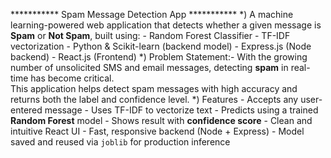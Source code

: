 *********** Spam Message Detection App ***********
*) A machine learning-powered web application that detects whether a given message is **Spam** or **Not Spam**, built using:
    -  Random Forest Classifier
    -  TF-IDF vectorization
    -  Python & Scikit-learn (backend model)
    -  Express.js (Node backend)
    -  React.js (Frontend)
*) Problem Statement:-
   With the growing number of unsolicited SMS and email messages, detecting **spam** in real-time has become critical.  
   This application helps detect spam messages with high accuracy and returns both the label and confidence level.
*) Features
    -  Accepts any user-entered message
    -  Uses TF-IDF to vectorize text
    -  Predicts using a trained **Random Forest** model
    -  Shows result with **confidence score**
    -  Clean and intuitive React UI
    -  Fast, responsive backend (Node + Express)
    -  Model saved and reused via `joblib` for production inference
